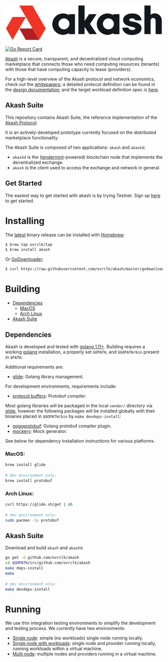 [![Akash](_docs/img/logo-label-black.svg "Akash")](#overview)

[![Go Report Card](https://goreportcard.com/badge/github.com/ovrclk/akash)](https://goreportcard.com/report/github.com/ovrclk/akash)

[Akash](https://akash.network) is a secure, transparent, and decentralized cloud computing marketplace that 
connects those who need computing resources (tenants) with those that have computing capacity to lease (providers).

For a high-level overview of the Akash protocol and network economics, 
check out the [whitepapers](https://akash.network/research); a detailed protocol definition can be 
found in the [design documentation](_docs/design.md); and the target workload definition spec is [here](_docs/sdl.md).

## Akash Suite

This repository contains Akash Suite, the reference implementation of the [Akash Protocol](https://akash.network/l/whitepaper).  

It is an actively-developed prototype currently focused on the distributed marketplace functionality.

The Akash Suite is composed of two applications: `akash` and `akashd`:

- `akashd` is the ([tendermint](https://github.com/tendermint/tendermint)-powered) blockchain node that
implements the decentralized exchange.
- `akash` is the client used to access the exchange and network
in general.

## Get Started

The easiest way to get started with akash is by trying Testnet. Sign up [here](https://akash.network/signup) to get started. 

# Installing

The [latest](https://github.com/ovrclk/akash/releases/latest) binary release can be installed with [Homebrew](https://brew.sh/):

```sh
$ brew tap ovrclk/tap
$ brew install akash
```

Or [GoDownloader](https://github.com/goreleaser/godownloader):

```sh
$ curl https://raw.githubusercontent.com/ovrclk/akash/master/godownloader.sh | sh
```

# Building

 * [Dependencies](#dependencies)
   * [MacOS](#macos)
   * [Arch Linux](#arch-linux)
 * [Akash Suite](#akash-suite)

## Dependencies

 Akash is developed and tested with [golang 1.11+](https://golang.org/).  Building requires a working [golang](https://golang.org/) installation, a properly set `GOPATH`, and `$GOPATH/bin` present in `$PATH`.

 Additional requirements are:

 * [glide](https://github.com/Masterminds/glide): Golang library management.

For development environments, requirements include:

 * [protocol buffers](https://developers.google.com/protocol-buffers/): Protobuf compiler.

 Most golang libraries will be packaged in the local `vendor/` directory via [glide](https://github.com/Masterminds/glide), however the following packages will
 be installed globally with their binaries placed in `$GOPATH/bin` by `make devdeps-install`:

 * [gogoprotobuf](https://github.com/gogo/protobuf): Golang protobuf compiler plugin.
 * [mockery](https://github.com/vektra/mockery): Mock generator.

 See below for dependency installation instructions for various platforms.

### MacOS:

```sh
brew install glide

# dev environment only:
brew install protobuf
```

### Arch Linux:

```sh
curl https://glide.sh/get | sh

# dev environment only:
sudo pacman -Sy protobuf
```

## Akash Suite

Download and build `akash` and `akashd`:

```sh
go get -d github.com/ovrclk/akash
cd $GOPATH/src/github.com/ovrclk/akash
make deps-install
make

# dev environment only:
make devdeps-install
```

# Running

We use thin integration testing environments to simplify
the development and testing process.  We currently have two environments:

* [Single node](_run/single): simple (no workloads) single node running locally.
* [Single node with workloads](_run/kube): single node and provider running locally, running workloads within a virtual machine.
* [Multi node](_run/multi): multiple nodes and providers running in a virtual machine.
